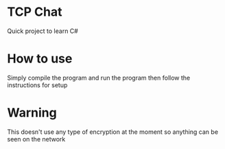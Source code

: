 # TCP Chat
 Quick project to learn C#
 
# How to use
 Simply compile the program and run the program then follow the instructions for setup

# Warning
 This doesn't use any type of encryption at the moment so anything can be seen on the network
 
 
